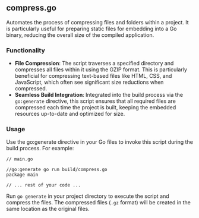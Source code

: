 ## compress.go

Automates the process of compressing files and folders within a project. It is particularly useful for preparing static files for embedding into a Go binary, reducing the overall size of the compiled application.

### Functionality

- **File Compression**: The script traverses a specified directory and compresses all files within it using the GZIP format. This is particularly beneficial for compressing text-based files like HTML, CSS, and JavaScript, which often see significant size reductions when compressed.
- **Seamless Build Integration**: Integrated into the build process via the `go:generate` directive, this script ensures that all required files are compressed each time the project is built, keeping the embedded resources up-to-date and optimized for size.

### Usage

Use the go:generate directive in your Go files to invoke this script during the build process. For example:

```
// main.go

//go:generate go run build/compress.go
package main

// ... rest of your code ...
```

Run `go generate` in your project directory to execute the script and compress the files. The compressed files (`.gz` format) will be created in the same location as the original files.